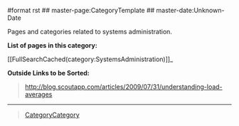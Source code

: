 \#format rst \#\# master-page:CategoryTemplate \#\# master-date:Unknown-Date

Pages and categories related to systems administration.

**List of pages in this category:**

[[FullSearchCached(category:SystemsAdministration)]]\_

**Outside Links to be Sorted:**

> <http://blog.scoutapp.com/articles/2009/07/31/understanding-load-averages>

* * * * *

> [CategoryCategory](../CategoryCategory)
